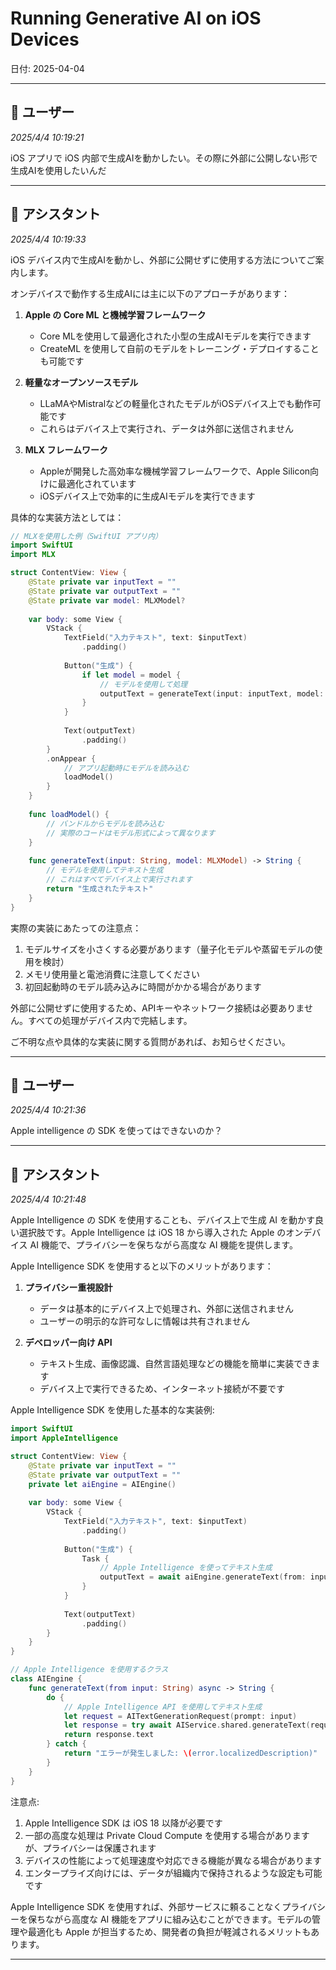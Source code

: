 # Running Generative AI on iOS Devices

日付: 2025-04-04

---

## 👤 ユーザー
*2025/4/4 10:19:21*

iOS アプリで iOS 内部で生成AIを動かしたい。その際に外部に公開しない形で生成AIを使用したいんだ

---

## 🤖 アシスタント
*2025/4/4 10:19:33*

iOS デバイス内で生成AIを動かし、外部に公開せずに使用する方法についてご案内します。

オンデバイスで動作する生成AIには主に以下のアプローチがあります：

1. **Apple の Core ML と機械学習フレームワーク**
   - Core MLを使用して最適化された小型の生成AIモデルを実行できます
   - CreateML を使用して自前のモデルをトレーニング・デプロイすることも可能です

2. **軽量なオープンソースモデル**
   - LLaMAやMistralなどの軽量化されたモデルがiOSデバイス上でも動作可能です
   - これらはデバイス上で実行され、データは外部に送信されません

3. **MLX フレームワーク**
   - Appleが開発した高効率な機械学習フレームワークで、Apple Silicon向けに最適化されています
   - iOSデバイス上で効率的に生成AIモデルを実行できます

具体的な実装方法としては：

```swift
// MLXを使用した例（SwiftUI アプリ内）
import SwiftUI
import MLX

struct ContentView: View {
    @State private var inputText = ""
    @State private var outputText = ""
    @State private var model: MLXModel?
    
    var body: some View {
        VStack {
            TextField("入力テキスト", text: $inputText)
                .padding()
            
            Button("生成") {
                if let model = model {
                    // モデルを使用して処理
                    outputText = generateText(input: inputText, model: model)
                }
            }
            
            Text(outputText)
                .padding()
        }
        .onAppear {
            // アプリ起動時にモデルを読み込む
            loadModel()
        }
    }
    
    func loadModel() {
        // バンドルからモデルを読み込む
        // 実際のコードはモデル形式によって異なります
    }
    
    func generateText(input: String, model: MLXModel) -> String {
        // モデルを使用してテキスト生成
        // これはすべてデバイス上で実行されます
        return "生成されたテキスト"
    }
}
```

実際の実装にあたっての注意点：

1. モデルサイズを小さくする必要があります（量子化モデルや蒸留モデルの使用を検討）
2. メモリ使用量と電池消費に注意してください
3. 初回起動時のモデル読み込みに時間がかかる場合があります

外部に公開せずに使用するため、APIキーやネットワーク接続は必要ありません。すべての処理がデバイス内で完結します。

ご不明な点や具体的な実装に関する質問があれば、お知らせください。

---

## 👤 ユーザー
*2025/4/4 10:21:36*

Apple intelligence の SDK を使ってはできないのか？

---

## 🤖 アシスタント
*2025/4/4 10:21:48*

Apple Intelligence の SDK を使用することも、デバイス上で生成 AI を動かす良い選択肢です。Apple Intelligence は iOS 18 から導入された Apple のオンデバイス AI 機能で、プライバシーを保ちながら高度な AI 機能を提供します。

Apple Intelligence SDK を使用すると以下のメリットがあります：

1. **プライバシー重視設計**
   - データは基本的にデバイス上で処理され、外部に送信されません
   - ユーザーの明示的な許可なしに情報は共有されません

2. **デベロッパー向け API**
   - テキスト生成、画像認識、自然言語処理などの機能を簡単に実装できます
   - デバイス上で実行できるため、インターネット接続が不要です

Apple Intelligence SDK を使用した基本的な実装例:

```swift
import SwiftUI
import AppleIntelligence

struct ContentView: View {
    @State private var inputText = ""
    @State private var outputText = ""
    private let aiEngine = AIEngine()
    
    var body: some View {
        VStack {
            TextField("入力テキスト", text: $inputText)
                .padding()
            
            Button("生成") {
                Task {
                    // Apple Intelligence を使ってテキスト生成
                    outputText = await aiEngine.generateText(from: inputText)
                }
            }
            
            Text(outputText)
                .padding()
        }
    }
}

// Apple Intelligence を使用するクラス
class AIEngine {
    func generateText(from input: String) async -> String {
        do {
            // Apple Intelligence API を使用してテキスト生成
            let request = AITextGenerationRequest(prompt: input)
            let response = try await AIService.shared.generateText(request)
            return response.text
        } catch {
            return "エラーが発生しました: \(error.localizedDescription)"
        }
    }
}
```

注意点:

1. Apple Intelligence SDK は iOS 18 以降が必要です
2. 一部の高度な処理は Private Cloud Compute を使用する場合がありますが、プライバシーは保護されます
3. デバイスの性能によって処理速度や対応できる機能が異なる場合があります
4. エンタープライズ向けには、データが組織内で保持されるような設定も可能です

Apple Intelligence SDK を使用すれば、外部サービスに頼ることなくプライバシーを保ちながら高度な AI 機能をアプリに組み込むことができます。モデルの管理や最適化も Apple が担当するため、開発者の負担が軽減されるメリットもあります。

---

